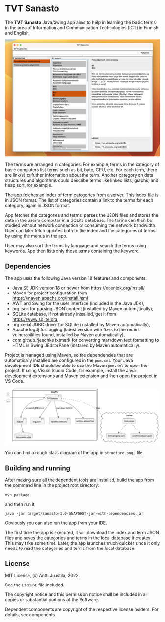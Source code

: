 # TVT Sanasto

The **TVT Sanasto** Java/Swing app aims to help in learning the basic terms in the area of Information and Communication Technologies (ICT) in Finnish and English.

![App screenshot](screenshot.png)

The terms are arranged in categories. For example, terms in the category of basic computers list terms such as bit, byte, CPU, etc. For each term, there are link(s) to futher information about the term. Another category on data structures and algorithms could describe terms like linked lists, graphs, and heap sort, for example.

The app fetches an index of term categories from a server. This index file is in JSON format. The list of categories contain a link to the terms for each category, again in JSON format.

App fetches the categories and terms, parses the JSON files and stores the data in the user's computer in a SQLite database. The terms can then be studied without network connection or consuming the network bandwidth. User can later fetch updates both to the index and the categories of terms by using the menus in the app.

User may also sort the terms by language and search the terms using keywords. App then lists only those terms containing the keyword.

## Dependencies

The app uses the following Java version 18 features and components:

* Java SE JDK version 18 or newer from https://openjdk.org/install/ 
* Maven for project configuration from https://maven.apache.org/install.html 
* AWT and Swing for the user interface (included in the Java JDK),
* org.json for parsing JSON content (installed by Maven automatically),
* SQLite database, if not already installed, get it from https://www.sqlite.org,
* org.xerial JDBC driver for SQLite (installed by Maven automatically),
* Apache log4j for logging (latest version with fixes to the recent vulnerabilities found, installed by Maven automatically),
* com.github.rjeschke txtmark for converting markdown text formatting to HTML in Swing JEditorPane (installed by Maven automatically).

Project is managed using Maven, so the dependencies that are automatically installed are configured in the `pom.xml`. Your Java development IDE should be able to use the Maven `pom.xml` to open the project. If using Visual Studio Code, for example, install the Java development extensions and Maven extension and then open the project in VS Code.

![architecture diagram](architecture.png)

You can find a rough class diagram of the app in `structure.png.` file.

## Building and running

After making sure all the dependent tools are installed, build the app from the command line in the project root directory:

```console
mvn package
```
and then run it:

```console
java -jar target/sanasto-1.0-SNAPSHOT-jar-with-dependencies.jar
```

Obviously you can also run the app from your IDE.

The first time the app is executed, it will download the index and term JSON files and saves the categories and terms in the local database it creates. This may take some time. Later, the app launches much quicker since it only needs to read the categories and terms from the local database.

## License

MIT License, (c) Antti Juustila, 2022.

See the `LICENSE` file included.

The copyright notice and this permission notice shall be included in all
copies or substantial portions of the Software.

Dependent components are copyright of the respective license holders.
For details, see components.